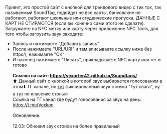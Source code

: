 Привет, это простой сайт с кнопкой для трендового видео с тик ток, так называемый SoundTag, подойдут не все карты, банковские не работают, работают школьные или студенческие пропуска, ДАННЫЕ С КАРТ НЕ СТИРАЮТСЯ (если вы конечно сами этого не сделате). Загружаете на NFC метку или карту через приложение NFC Tools, для того чтобы загрузить звук заходите:<br/>
- Запись и нажимаете "Добавить запись" <br/>
- После нажимаете "URL/URI" и там вписываете ссылку ниже без https//, нажимаете "ОК" <br/>
- И наконец нажимаете "Писать", прикладываете NFC карту или тег и готово <br/><br/>
**Ссылка на сайт: https://vexorter42.github.io/Soundtags/<br/>**
⬆️ Данный сайт с кнопкой в которой звук выбирается голосованим в этом⬇️ ТГ канале, но [тут](https://github.com/Vexorter42/Soundtags/tree/main/SndStr) фиксированный звук с мема "Тут свага", ну а [тут](https://github.com/Vexorter42/Soundtags/tree/main/SndOr) по классике стоны🔥<br/>
Ссылка на ТГ канал где будут голосования за звук на день: https://t.me/Vexkon <br/><br/>
Обновление: <br/><br/>
12.03: Обновил звук стонов на более правильный

